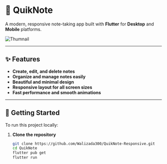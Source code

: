 # 📝 QuikNote

A modern, responsive note-taking app built with **Flutter** for **Desktop** and **Mobile** platforms.

![Thumnail](https://github.com/user-attachments/assets/f299e692-1203-4296-96be-bf83458a0fdb)

---

## ✨ Features

- **Create, edit, and delete notes**
- **Organize and manage notes easily**
- **Beautiful and minimal design**
- **Responsive layout for all screen sizes**
- **Fast performance and smooth animations**

---

## 🚀 Getting Started

To run this project locally:

1. **Clone the repository**
   ```bash
   git clone https://github.com/Walizada300/QuikNote-Responsive.git
   cd QuikNote
   flutter pub get
   flutter run

